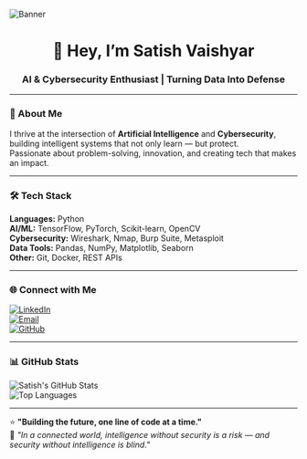 <!-- Banner -->
![Banner](./your-banner-file-name.png)

<h1 align="center">👋 Hey, I’m Satish Vaishyar</h1>
<h3 align="center">AI & Cybersecurity Enthusiast | Turning Data Into Defense</h3>

---

### 🚀 About Me
I thrive at the intersection of **Artificial Intelligence** and **Cybersecurity**, building intelligent systems that not only learn — but protect.  
Passionate about problem-solving, innovation, and creating tech that makes an impact.

---

### 🛠 Tech Stack
**Languages:** Python  
**AI/ML:** TensorFlow, PyTorch, Scikit-learn, OpenCV  
**Cybersecurity:** Wireshark, Nmap, Burp Suite, Metasploit  
**Data Tools:** Pandas, NumPy, Matplotlib, Seaborn  
**Other:** Git, Docker, REST APIs

---

### 🌐 Connect with Me
[![LinkedIn](https://img.shields.io/badge/LinkedIn-0A66C2?style=for-the-badge&logo=linkedin&logoColor=white)](https://www.linkedin.com/in/satish-vaishyar)  
[![Email](https://img.shields.io/badge/Email-D14836?style=for-the-badge&logo=gmail&logoColor=white)](mailto:12vsatish1@gmail.com)  
[![GitHub](https://img.shields.io/badge/GitHub-171515?style=for-the-badge&logo=github&logoColor=white)](https://github.com/Satish-vaishyar)

---

### 📊 GitHub Stats
![Satish's GitHub Stats](https://github-readme-stats.vercel.app/api?username=Satish-vaishyar&show_icons=true&title_color=00FF7F&icon_color=00FF7F&text_color=FFFFFF&bg_color=0D1117)  
![Top Languages](https://github-readme-stats.vercel.app/api/top-langs/?username=Satish-vaishyar&layout=compact&title_color=00FF7F&text_color=FFFFFF&bg_color=0D1117)

---

⭐ **"Building the future, one line of code at a time."**  
💬 *"In a connected world, intelligence without security is a risk — and security without intelligence is blind."*

<!---
Satish-vaishyar/Satish-vaishyar is a ✨ special ✨ repository because its `README.md` (this file) appears on your GitHub profile.
You can click the Preview link to take a look at your changes.
--->
